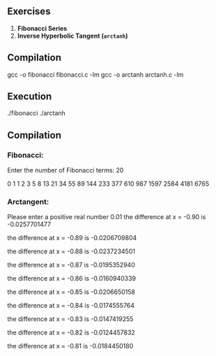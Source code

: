 ## Exercises

1. **Fibonacci Series**
2. **Inverse Hyperbolic Tangent (`arctanh`)**

## Compilation

gcc -o fibonacci fibonacci.c -lm
gcc -o arctanh arctanh.c -lm  

## Execution
./fibonacci
./arctanh

## Compilation
### Fibonacci:
Enter the number of Fibonacci terms: 20

0 1 1 2 3 5 8 13 21 34 55 89 144 233 377 610 987 1597 2584 4181 6765 

### Arctangent:
Please enter a positive real number
0.01
the difference at x = -0.90 is -0.0257701477

the difference at x = -0.89 is -0.0206709804

the difference at x = -0.88 is -0.0237234501

the difference at x = -0.87 is -0.0195352940

the difference at x = -0.86 is -0.0160940339

the difference at x = -0.85 is -0.0206650158

the difference at x = -0.84 is -0.0174555764

the difference at x = -0.83 is -0.0147419255

the difference at x = -0.82 is -0.0124457832

the difference at x = -0.81 is -0.0184450180
